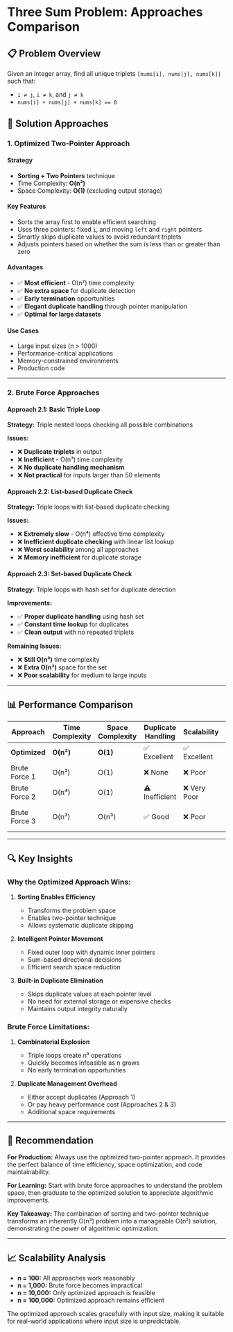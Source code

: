 # Three Sum Problem: Approaches Comparison

## 📋 Problem Overview
Given an integer array, find all unique triplets `[nums[i], nums[j], nums[k]]` such that:
- `i ≠ j`, `i ≠ k`, and `j ≠ k`
- `nums[i] + nums[j] + nums[k] == 0`

## 🎯 Solution Approaches

### 1. **Optimized Two-Pointer Approach**

#### **Strategy**
- **Sorting + Two Pointers** technique
- Time Complexity: **O(n²)**
- Space Complexity: **O(1)** (excluding output storage)

#### **Key Features**
- Sorts the array first to enable efficient searching
- Uses three pointers: fixed `i`, and moving `left` and `right` pointers
- Smartly skips duplicate values to avoid redundant triplets
- Adjusts pointers based on whether the sum is less than or greater than zero

#### **Advantages**
- ✅ **Most efficient** - O(n²) time complexity
- ✅ **No extra space** for duplicate detection
- ✅ **Early termination** opportunities
- ✅ **Elegant duplicate handling** through pointer manipulation
- ✅ **Optimal for large datasets**

#### **Use Cases**
- Large input sizes (n > 1000)
- Performance-critical applications
- Memory-constrained environments
- Production code

---

### 2. **Brute Force Approaches**

#### **Approach 2.1: Basic Triple Loop**
**Strategy:** Triple nested loops checking all possible combinations

**Issues:**
- ❌ **Duplicate triplets** in output
- ❌ **Inefficient** - O(n³) time complexity
- ❌ **No duplicate handling mechanism**
- ❌ **Not practical** for inputs larger than 50 elements

#### **Approach 2.2: List-based Duplicate Check**
**Strategy:** Triple loops with list-based duplicate checking

**Issues:**
- ❌ **Extremely slow** - O(n⁴) effective time complexity
- ❌ **Inefficient duplicate checking** with linear list lookup
- ❌ **Worst scalability** among all approaches
- ❌ **Memory inefficient** for duplicate storage

#### **Approach 2.3: Set-based Duplicate Check**
**Strategy:** Triple loops with hash set for duplicate detection

**Improvements:**
- ✅ **Proper duplicate handling** using hash set
- ✅ **Constant time lookup** for duplicates
- ✅ **Clean output** with no repeated triplets

**Remaining Issues:**
- ❌ **Still O(n³)** time complexity
- ❌ **Extra O(n³)** space for the set
- ❌ **Poor scalability** for medium to large inputs

---

## 📊 Performance Comparison

| Approach | Time Complexity | Space Complexity | Duplicate Handling | Scalability | Practical Use |
|----------|----------------|------------------|-------------------|-------------|---------------|
| **Optimized** | **O(n²)** | **O(1)** | ✅ Excellent | ✅ Excellent | ✅ Production |
| Brute Force 1 | O(n³) | O(1) | ❌ None | ❌ Poor | ❌ Avoid |
| Brute Force 2 | O(n⁴) | O(1) | ⚠️ Inefficient | ❌ Very Poor | ❌ Never Use |
| Brute Force 3 | O(n³) | O(n³) | ✅ Good | ❌ Poor | ⚠️ Education Only |

---

## 🔍 Key Insights

### **Why the Optimized Approach Wins:**

1. **Sorting Enables Efficiency**
   - Transforms the problem space
   - Enables two-pointer technique
   - Allows systematic duplicate skipping

2. **Intelligent Pointer Movement**
   - Fixed outer loop with dynamic inner pointers
   - Sum-based directional decisions
   - Efficient search space reduction

3. **Built-in Duplicate Elimination**
   - Skips duplicate values at each pointer level
   - No need for external storage or expensive checks
   - Maintains output integrity naturally

### **Brute Force Limitations:**

1. **Combinatorial Explosion**
   - Triple loops create n³ operations
   - Quickly becomes infeasible as n grows
   - No early termination opportunities

2. **Duplicate Management Overhead**
   - Either accept duplicates (Approach 1)
   - Or pay heavy performance cost (Approaches 2 & 3)
   - Additional space requirements

---

## 🚀 Recommendation

**For Production:** Always use the optimized two-pointer approach. It provides the perfect balance of time efficiency, space optimization, and code maintainability.

**For Learning:** Start with brute force approaches to understand the problem space, then graduate to the optimized solution to appreciate algorithmic improvements.

**Key Takeaway:** The combination of sorting and two-pointer technique transforms an inherently O(n³) problem into a manageable O(n²) solution, demonstrating the power of algorithmic optimization.

---

## 📈 Scalability Analysis

- **n = 100:** All approaches work reasonably
- **n = 1,000:** Brute force becomes impractical
- **n = 10,000:** Only optimized approach is feasible
- **n = 100,000:** Optimized approach remains efficient

The optimized approach scales gracefully with input size, making it suitable for real-world applications where input size is unpredictable.
